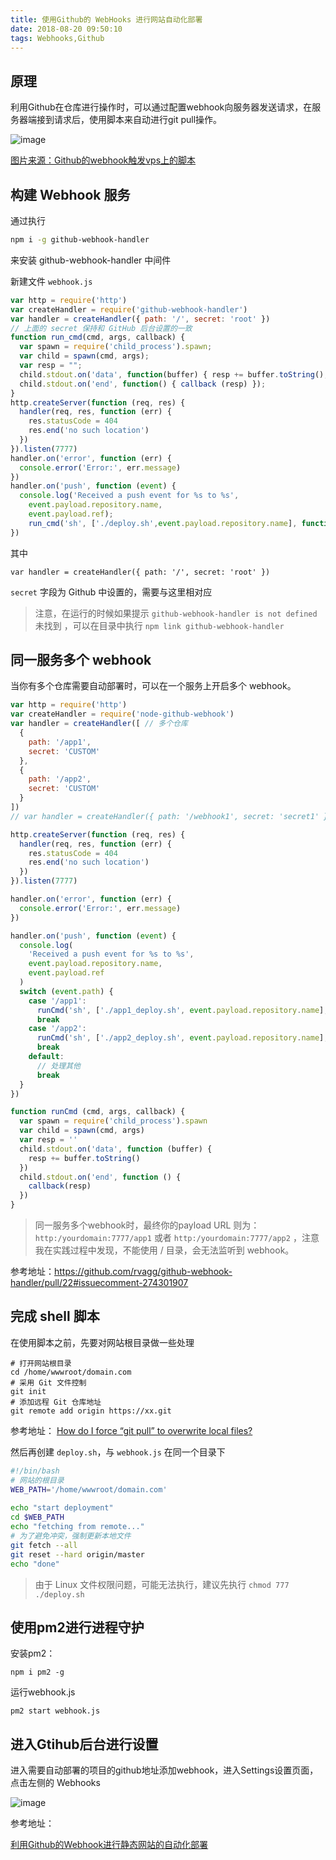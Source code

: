 ```yaml
---
title: 使用Github的 WebHooks 进行网站自动化部署
date: 2018-08-20 09:50:10
tags: Webhooks,Github
---
```



## 原理
利用Github在仓库进行操作时，可以通过配置webhook向服务器发送请求，在服务器端接到请求后，使用脚本来自动进行git pull操作。

![image](http://wx3.sinaimg.cn/large/85f4065cgy1ftv5b4a0coj20uy0ly43u.jpg)

<!-- more -->

[图片来源：Github的webhook触发vps上的脚本](https://www.xiajunyi.com/pages/p41.html)

## 构建 Webhook 服务


通过执行
```bash
npm i -g github-webhook-handler
```
来安装  github-webhook-handler 中间件

新建文件 `webhook.js`

```js
var http = require('http')
var createHandler = require('github-webhook-handler')
var handler = createHandler({ path: '/', secret: 'root' })
// 上面的 secret 保持和 GitHub 后台设置的一致
function run_cmd(cmd, args, callback) {
  var spawn = require('child_process').spawn;
  var child = spawn(cmd, args);
  var resp = "";
  child.stdout.on('data', function(buffer) { resp += buffer.toString(); });
  child.stdout.on('end', function() { callback (resp) });
}
http.createServer(function (req, res) {
  handler(req, res, function (err) {
    res.statusCode = 404
    res.end('no such location')
  })
}).listen(7777)
handler.on('error', function (err) {
  console.error('Error:', err.message)
})
handler.on('push', function (event) {
  console.log('Received a push event for %s to %s',
    event.payload.repository.name,
    event.payload.ref);
    run_cmd('sh', ['./deploy.sh',event.payload.repository.name], function(text){ console.log(text) });
})
```

其中 
```
var handler = createHandler({ path: '/', secret: 'root' })
```

`secret` 字段为 Github 中设置的，需要与这里相对应


> 注意，在运行的时候如果提示 `github-webhook-handler is not defined` 未找到 ，可以在目录中执行 `npm link github-webhook-handler`

## 同一服务多个 webhook

当你有多个仓库需要自动部署时，可以在一个服务上开启多个 webhook。

```js
var http = require('http')
var createHandler = require('node-github-webhook')
var handler = createHandler([ // 多个仓库
  {
    path: '/app1',
    secret: 'CUSTOM'
  },
  {
    path: '/app2',
    secret: 'CUSTOM'
  }
])
// var handler = createHandler({ path: '/webhook1', secret: 'secret1' }) // 单个仓库

http.createServer(function (req, res) {
  handler(req, res, function (err) { 
    res.statusCode = 404
    res.end('no such location')
  })
}).listen(7777)

handler.on('error', function (err) {
  console.error('Error:', err.message)
})

handler.on('push', function (event) {
  console.log(
    'Received a push event for %s to %s',
    event.payload.repository.name,
    event.payload.ref
  )
  switch (event.path) {
    case '/app1':
      runCmd('sh', ['./app1_deploy.sh', event.payload.repository.name], function (text) { console.log(text) })
      break
    case '/app2':
      runCmd('sh', ['./app2_deploy.sh', event.payload.repository.name], function (text) { console.log(text) })
      break
    default:
      // 处理其他
      break
  }
})

function runCmd (cmd, args, callback) {
  var spawn = require('child_process').spawn
  var child = spawn(cmd, args)
  var resp = ''
  child.stdout.on('data', function (buffer) {
    resp += buffer.toString()
  })
  child.stdout.on('end', function () {
    callback(resp)
  })
}
```


> 同一服务多个webhook时，最终你的payload URL 则为：`http:/yourdomain:7777/app1` 或者 `http:/yourdomain:7777/app2` ，注意我在实践过程中发现，不能使用 / 目录，会无法监听到 webhook。

参考地址：https://github.com/rvagg/github-webhook-handler/pull/22#issuecomment-274301907

## 完成 shell 脚本

在使用脚本之前，先要对网站根目录做一些处理

```
# 打开网站根目录
cd /home/wwwroot/domain.com
# 采用 Git 文件控制
git init
# 添加远程 Git 仓库地址
git remote add origin https://xx.git 
```

参考地址：
[How do I force “git pull” to overwrite local files?](https://stackoverflow.com/questions/1125968/how-do-i-force-git-pull-to-overwrite-local-files)

然后再创建 `deploy.sh`，与 `webhook.js` 在同一个目录下

```bash
#!/bin/bash
# 网站的根目录
WEB_PATH='/home/wwwroot/domain.com'
 
echo "start deployment"
cd $WEB_PATH
echo "fetching from remote..."
# 为了避免冲突，强制更新本地文件
git fetch --all
git reset --hard origin/master
echo "done"
```

> 由于 Linux 文件权限问题，可能无法执行，建议先执行 `chmod 777 ./deploy.sh`

## 使用pm2进行进程守护

安装pm2：
```
npm i pm2 -g
```

运行webhook.js
```
pm2 start webhook.js
```


## 进入Gtihub后台进行设置

进入需要自动部署的项目的github地址添加webhook，进入Settings设置页面，点击左侧的 Webhooks

![image](http://wx2.sinaimg.cn/large/85f4065cgy1ftv4wb3sbsj21jy172gtd.jpg)


参考地址：

[利用Github的Webhook进行静态网站的自动化部署](http://zhuxiblog.com/2017/03/13/Github-webhook-vps/)


